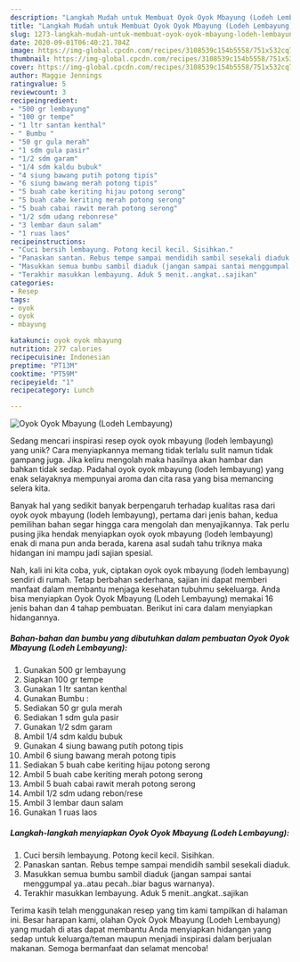 ```yaml
---
description: "Langkah Mudah untuk Membuat Oyok Oyok Mbayung (Lodeh Lembayung) yang Lezat"
title: "Langkah Mudah untuk Membuat Oyok Oyok Mbayung (Lodeh Lembayung) yang Lezat"
slug: 1273-langkah-mudah-untuk-membuat-oyok-oyok-mbayung-lodeh-lembayung-yang-lezat
date: 2020-09-01T06:40:21.704Z
image: https://img-global.cpcdn.com/recipes/3108539c154b5558/751x532cq70/oyok-oyok-mbayung-lodeh-lembayung-foto-resep-utama.jpg
thumbnail: https://img-global.cpcdn.com/recipes/3108539c154b5558/751x532cq70/oyok-oyok-mbayung-lodeh-lembayung-foto-resep-utama.jpg
cover: https://img-global.cpcdn.com/recipes/3108539c154b5558/751x532cq70/oyok-oyok-mbayung-lodeh-lembayung-foto-resep-utama.jpg
author: Maggie Jennings
ratingvalue: 5
reviewcount: 3
recipeingredient:
- "500 gr lembayung"
- "100 gr tempe"
- "1 ltr santan kenthal"
- " Bumbu "
- "50 gr gula merah"
- "1 sdm gula pasir"
- "1/2 sdm garam"
- "1/4 sdm kaldu bubuk"
- "4 siung bawang putih potong tipis"
- "6 siung bawang merah potong tipis"
- "5 buah cabe keriting hijau potong serong"
- "5 buah cabe keriting merah potong serong"
- "5 buah cabai rawit merah potong serong"
- "1/2 sdm udang rebonrese"
- "3 lembar daun salam"
- "1 ruas laos"
recipeinstructions:
- "Cuci bersih lembayung. Potong kecil kecil. Sisihkan."
- "Panaskan santan. Rebus tempe sampai mendidih sambil sesekali diaduk."
- "Masukkan semua bumbu sambil diaduk (jangan sampai santai menggumpal ya..atau pecah..biar bagus warnanya)."
- "Terakhir masukkan lembayung. Aduk 5 menit..angkat..sajikan"
categories:
- Resep
tags:
- oyok
- oyok
- mbayung

katakunci: oyok oyok mbayung 
nutrition: 277 calories
recipecuisine: Indonesian
preptime: "PT13M"
cooktime: "PT59M"
recipeyield: "1"
recipecategory: Lunch

---
```



![Oyok Oyok Mbayung (Lodeh Lembayung)](https://img-global.cpcdn.com/recipes/3108539c154b5558/751x532cq70/oyok-oyok-mbayung-lodeh-lembayung-foto-resep-utama.jpg)

Sedang mencari inspirasi resep oyok oyok mbayung (lodeh lembayung) yang unik? Cara menyiapkannya memang tidak terlalu sulit namun tidak gampang juga. Jika keliru mengolah maka hasilnya akan hambar dan bahkan tidak sedap. Padahal oyok oyok mbayung (lodeh lembayung) yang enak selayaknya mempunyai aroma dan cita rasa yang bisa memancing selera kita.



Banyak hal yang sedikit banyak berpengaruh terhadap kualitas rasa dari oyok oyok mbayung (lodeh lembayung), pertama dari jenis bahan, kedua pemilihan bahan segar hingga cara mengolah dan menyajikannya. Tak perlu pusing jika hendak menyiapkan oyok oyok mbayung (lodeh lembayung) enak di mana pun anda berada, karena asal sudah tahu triknya maka hidangan ini mampu jadi sajian spesial.


Nah, kali ini kita coba, yuk, ciptakan oyok oyok mbayung (lodeh lembayung) sendiri di rumah. Tetap berbahan sederhana, sajian ini dapat memberi manfaat dalam membantu menjaga kesehatan tubuhmu sekeluarga. Anda bisa menyiapkan Oyok Oyok Mbayung (Lodeh Lembayung) memakai 16 jenis bahan dan 4 tahap pembuatan. Berikut ini cara dalam menyiapkan hidangannya.

<!--inarticleads1-->

##### Bahan-bahan dan bumbu yang dibutuhkan dalam pembuatan Oyok Oyok Mbayung (Lodeh Lembayung):

1. Gunakan 500 gr lembayung
1. Siapkan 100 gr tempe
1. Gunakan 1 ltr santan kenthal
1. Gunakan  Bumbu :
1. Sediakan 50 gr gula merah
1. Sediakan 1 sdm gula pasir
1. Gunakan 1/2 sdm garam
1. Ambil 1/4 sdm kaldu bubuk
1. Gunakan 4 siung bawang putih potong tipis
1. Ambil 6 siung bawang merah potong tipis
1. Sediakan 5 buah cabe keriting hijau potong serong
1. Ambil 5 buah cabe keriting merah potong serong
1. Ambil 5 buah cabai rawit merah potong serong
1. Ambil 1/2 sdm udang rebon/rese
1. Ambil 3 lembar daun salam
1. Gunakan 1 ruas laos




<!--inarticleads2-->

##### Langkah-langkah menyiapkan Oyok Oyok Mbayung (Lodeh Lembayung):

1. Cuci bersih lembayung. Potong kecil kecil. Sisihkan.
1. Panaskan santan. Rebus tempe sampai mendidih sambil sesekali diaduk.
1. Masukkan semua bumbu sambil diaduk (jangan sampai santai menggumpal ya..atau pecah..biar bagus warnanya).
1. Terakhir masukkan lembayung. Aduk 5 menit..angkat..sajikan




Terima kasih telah menggunakan resep yang tim kami tampilkan di halaman ini. Besar harapan kami, olahan Oyok Oyok Mbayung (Lodeh Lembayung) yang mudah di atas dapat membantu Anda menyiapkan hidangan yang sedap untuk keluarga/teman maupun menjadi inspirasi dalam berjualan makanan. Semoga bermanfaat dan selamat mencoba!
